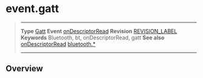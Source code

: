 # event.gatt

> --------------------- ------------------------------------------------------------------------------------------
> __Type__              [Gatt](/plugin.bluetooth.type.Gatt.md)
> __Event__             [onDescriptorRead](/plugin.bluetooth.type.Gatt.event.onDescriptorRead.md)
> __Revision__          [REVISION_LABEL](REVISION_URL)
> __Keywords__          Bluetooth, bt, onDescriptorRead, gatt
> __See also__          [onDescriptorRead](/plugin.bluetooth.type.Gatt.event.onDescriptorRead.md)
>						[bluetooth.*](/plugin.bluetooth.md)
> --------------------- ------------------------------------------------------------------------------------------

## Overview